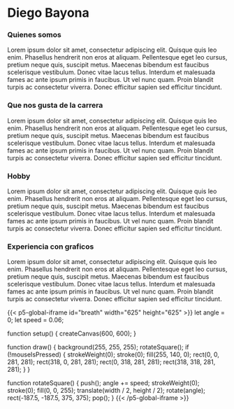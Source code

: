 # Diego Bayona
### Quienes somos
Lorem ipsum dolor sit amet, consectetur adipiscing elit. Quisque quis leo enim. Phasellus hendrerit non eros at aliquam. Pellentesque eget leo cursus, pretium neque quis, suscipit metus. Maecenas bibendum est faucibus scelerisque vestibulum. Donec vitae lacus tellus. Interdum et malesuada fames ac ante ipsum primis in faucibus. Ut vel nunc quam. Proin blandit turpis ac consectetur viverra. Donec efficitur sapien sed efficitur tincidunt.
### Que nos gusta de la carrera 
Lorem ipsum dolor sit amet, consectetur adipiscing elit. Quisque quis leo enim. Phasellus hendrerit non eros at aliquam. Pellentesque eget leo cursus, pretium neque quis, suscipit metus. Maecenas bibendum est faucibus scelerisque vestibulum. Donec vitae lacus tellus. Interdum et malesuada fames ac ante ipsum primis in faucibus. Ut vel nunc quam. Proin blandit turpis ac consectetur viverra. Donec efficitur sapien sed efficitur tincidunt.
### Hobby
Lorem ipsum dolor sit amet, consectetur adipiscing elit. Quisque quis leo enim. Phasellus hendrerit non eros at aliquam. Pellentesque eget leo cursus, pretium neque quis, suscipit metus. Maecenas bibendum est faucibus scelerisque vestibulum. Donec vitae lacus tellus. Interdum et malesuada fames ac ante ipsum primis in faucibus. Ut vel nunc quam. Proin blandit turpis ac consectetur viverra. Donec efficitur sapien sed efficitur tincidunt.
### Experiencia con graficos
Lorem ipsum dolor sit amet, consectetur adipiscing elit. Quisque quis leo enim. Phasellus hendrerit non eros at aliquam. Pellentesque eget leo cursus, pretium neque quis, suscipit metus. Maecenas bibendum est faucibus scelerisque vestibulum. Donec vitae lacus tellus. Interdum et malesuada fames ac ante ipsum primis in faucibus. Ut vel nunc quam. Proin blandit turpis ac consectetur viverra. Donec efficitur sapien sed efficitur tincidunt.

{{< p5-global-iframe id="breath" width="625" height="625" >}}
  let angle = 0;
  let speed = 0.06;

  function setup() {
    createCanvas(600, 600);
  }

  function draw() {
    background(255, 255, 255);
    rotateSquare();
    if (!mouseIsPressed) {
      strokeWeight(0);
      stroke(0);
      fill(255, 140, 0);
      rect(0, 0, 281, 281);
      rect(318, 0, 281, 281);
      rect(0, 318, 281, 281);
      rect(318, 318, 281, 281);
    }
  }

  function rotateSquare() {
    push();
    angle += speed;
    strokeWeight(0);
    stroke(0);
    fill(0, 0, 255);
    translate(width / 2, height / 2);
    rotate(angle);
    rect(-187.5, -187.5, 375, 375);
    pop();
  }
{{< /p5-global-iframe >}}